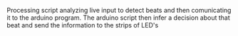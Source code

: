 Processing script analyzing live input to detect beats and then comunicating it to the arduino program. 
The arduino script then infer a decision about that beat and send the information to the strips of LED's

